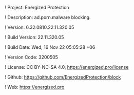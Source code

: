 ! Project: Energized Protection

! Description: ad.porn.malware blocking.

! Version: 6.32.0810.22.11.320.05

! Build Version: 22.11.320.05

! Build Date: Wed, 16 Nov 22 05:05:28 +06

! Version Code: 3200505

! License: CC BY-NC-SA 4.0, https://energized.pro/license

! Github: https://github.com/EnergizedProtection/block

! Web: https://energized.pro
